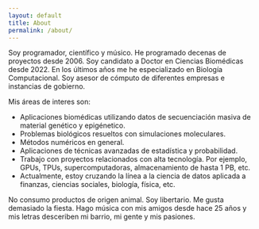 ```yaml
---
layout: default
title: About
permalink: /about/
---
```


Soy programador, científico y músico. He programado decenas de proyectos desde 2006. Soy candidato a Doctor en Ciencias Biomédicas desde 2022. En los últimos años me he especializado en Biología Computacional. Soy asesor de cómputo de diferentes empresas e instancias de gobierno.

Mis áreas de interes son:

 - Aplicaciones biomédicas utilizando datos de secuenciación masiva de material genético y epigénetico. 
 - Problemas biológicos resueltos con simulaciones moleculares.
 - Métodos numéricos en general.
 - Aplicaciones de técnicas avanzadas de estadística y probabilidad.
 - Trabajo con proyectos relacionados con alta tecnología. Por ejemplo, GPUs, TPUs, supercomputadoras, almacenamiento de hasta 1 PB, etc. 
 - Actualmente, estoy cruzando la línea a la ciencia de datos aplicada a finanzas, ciencias sociales, biología, física, etc.

No consumo productos de origen animal. Soy libertario. Me gusta demasiado la fiesta. Hago música con mis amigos desde hace 25 años y mis letras desceriben mi barrio, mi gente y mis pasiones. 